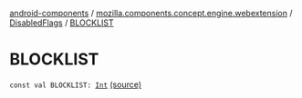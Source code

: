[android-components](../../index.md) / [mozilla.components.concept.engine.webextension](../index.md) / [DisabledFlags](index.md) / [BLOCKLIST](./-b-l-o-c-k-l-i-s-t.md)

# BLOCKLIST

`const val BLOCKLIST: `[`Int`](https://kotlinlang.org/api/latest/jvm/stdlib/kotlin/-int/index.html) [(source)](https://github.com/mozilla-mobile/android-components/blob/master/components/concept/engine/src/main/java/mozilla/components/concept/engine/webextension/WebExtension.kt#L345)